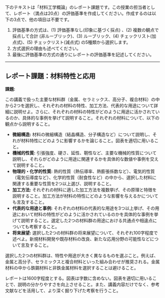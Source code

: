 下のテキストは「材料工学概論」のレポート課題です。この授業の担当者として、レポート（満点は20点）の評価基準を作成してください。作成するのは以下の3点で、他の項目は不要です。

1. 評価基準の方式は、(1) 評価基準なし(印象に基づく採点) 、(2) 複数の観点で採点して合計  (非ルーブリック)、(3) ルーブリック、(4) チェックリスト(加点式)、(5) チェックリスト(減点式) の5種類から選択します。
2. 方式選択の理由も述べてください。
3. 最後に評価基準の方式の通りにレポートの評価基準を記述してください。

---------------------------------------
## レポート課題：材料特性と応用

**課題:**

この講義で扱った主要な材料群（金属、セラミックス、高分子、複合材料）の中から2つを選択し、それぞれの材料の特性、加工方法、代表的な用途について詳細に説明せよ。さらに、それぞれの材料の特性がどのように用途に活かされているのか、具体的な事例を挙げて説明すること。それぞれの材料について、以下の観点から説明すること。

* **微細構造:** 材料の微細構造（結晶構造、分子構造など）について説明し、それが材料特性にどのように影響するかを論じること。図表を適切に用いること。
* **機械的性質:**  引張強度、硬さ、延性、靭性など、主要な機械的性質について説明し、それらがどのように用途に関連するかを具体的な数値や事例を交えて説明すること。
* **物理的・化学的性質:** 熱的性質（熱伝導率、熱膨張係数など）、電気的性質（電気伝導度など）、化学的性質（耐食性など）の中から、選択した材料に関連する重要な性質を2つ以上選び、説明すること。
* **加工方法:** それぞれの材料に適した加工方法を複数挙げ、その原理と特徴を説明すること。加工方法が材料の特性にどのような影響を与えるかについても言及すること。
* **代表的な用途と事例:** それぞれの材料の代表的な用途を3つ以上挙げ、その用途において材料の特性がどのように活かされているのかを具体的な事例を挙げて説明すること。選定した2つの材料群の用途における共通点や相違点についても考察すること。
* **将来展望:** 選択した2つの材料群の将来展望について、それぞれ100字程度で述べよ。新規材料開発や既存材料の改良、新たな応用分野の可能性などについて言及すること。


選択した2つの材料群は、特性や用途が大きく異なるものを選ぶこと。例えば、金属と高分子、セラミックスと複合材料といった組み合わせが推奨される。金属材料の中から鉄鋼材料と非鉄金属材料を選択することは避けること。

レポートは1600字程度とする。図表は字数に含めない。図表を適切に用いることで、説明の分かりやすさを向上させること。また、講義内容だけでなく、参考文献などを活用して、より深く掘り下げた考察を行うこと。


